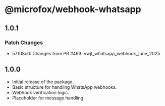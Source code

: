 # @microfox/webhook-whatsapp

## 1.0.1

### Patch Changes

- 57108c0: Changes from PR #493: vwjt_whatsapp_webhook_june_2025

## 1.0.0

- Initial release of the package.
- Basic structure for handling WhatsApp webhooks.
- Webhook verification logic.
- Placeholder for message handling.
